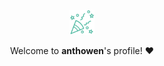 
<div align="center">
        <br>
        <br>
        <br>
        <br>
        <img src="https://github.com/anthowen/anthowen/raw/master/tada.svg?sanitize=true" width="40" height="40">
        <p>Welcome to <b>anthowen</b>'s profile! ❤️</p>
        <br>
        <br>
        <br>
        <br>
</div>
